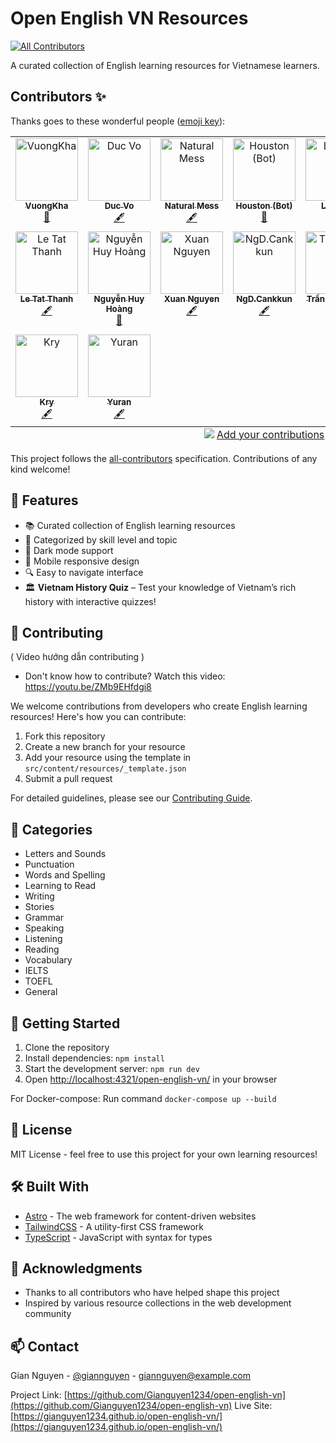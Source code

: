 # Open English VN Resources
<!-- ALL-CONTRIBUTORS-BADGE:START - Do not remove or modify this section -->
[![All Contributors](https://img.shields.io/badge/all_contributors-16-orange.svg?style=flat-square)](#contributors-)
<!-- ALL-CONTRIBUTORS-BADGE:END -->

A curated collection of English learning resources for Vietnamese learners.

## Contributors ✨

Thanks goes to these wonderful people ([emoji key](https://allcontributors.org/docs/en/emoji-key)):

<!-- ALL-CONTRIBUTORS-LIST:START - Do not remove or modify this section -->
<!-- prettier-ignore-start -->
<!-- markdownlint-disable -->
<table>
  <tbody>
    <tr>
      <td align="center" valign="top" width="14.28%"><a href="https://github.com/VuongKha"><img src="https://avatars.githubusercontent.com/u/182387157?v=4?s=100" width="100px;" alt="VuongKha"/><br /><sub><b>VuongKha</b></sub></a><br /><a href="https://github.com/Gianguyen1234/open-english-vn/commits?author=VuongKha" title="Documentation">📖</a></td>
      <td align="center" valign="top" width="14.28%"><a href="https://www.linkedin.com/in/vovanduc"><img src="https://avatars.githubusercontent.com/u/3851842?v=4?s=100" width="100px;" alt="Duc Vo"/><br /><sub><b>Duc Vo</b></sub></a><br /><a href="#content-vovanduc" title="Content">🖋</a></td>
      <td align="center" valign="top" width="14.28%"><a href="https://github.com/natural-mess"><img src="https://avatars.githubusercontent.com/u/37369211?v=4?s=100" width="100px;" alt="Natural Mess"/><br /><sub><b>Natural Mess</b></sub></a><br /><a href="#content-natural-mess" title="Content">🖋</a></td>
      <td align="center" valign="top" width="14.28%"><a href="https://astro.build/"><img src="https://avatars.githubusercontent.com/u/108291165?v=4?s=100" width="100px;" alt="Houston (Bot)"/><br /><sub><b>Houston (Bot)</b></sub></a><br /><a href="https://github.com/Gianguyen1234/open-english-vn/commits?author=astrobot-houston" title="Documentation">📖</a></td>
      <td align="center" valign="top" width="14.28%"><a href="https://github.com/Lupu29"><img src="https://avatars.githubusercontent.com/u/182874747?v=4?s=100" width="100px;" alt="Lupu29"/><br /><sub><b>Lupu29</b></sub></a><br /><a href="#content-Lupu29" title="Content">🖋</a></td>
      <td align="center" valign="top" width="14.28%"><a href="https://harrypage.hashnode.dev/"><img src="https://avatars.githubusercontent.com/u/112406680?v=4?s=100" width="100px;" alt="Holy_Dev"/><br /><sub><b>Holy_Dev</b></sub></a><br /><a href="https://github.com/Gianguyen1234/open-english-vn/commits?author=Gianguyen1234" title="Code">💻</a> <a href="https://github.com/Gianguyen1234/open-english-vn/commits?author=Gianguyen1234" title="Documentation">📖</a> <a href="#question-Gianguyen1234" title="Answering Questions">💬</a> <a href="https://github.com/Gianguyen1234/open-english-vn/pulls?q=is%3Apr+reviewed-by%3AGianguyen1234" title="Reviewed Pull Requests">👀</a> <a href="#tutorial-Gianguyen1234" title="Tutorials">✅</a></td>
      <td align="center" valign="top" width="14.28%"><a href="https://github.com/vinhsang7410"><img src="https://avatars.githubusercontent.com/u/36439454?v=4?s=100" width="100px;" alt="vinhsang7410"/><br /><sub><b>vinhsang7410</b></sub></a><br /><a href="#infra-vinhsang7410" title="Infrastructure (Hosting, Build-Tools, etc)">🚇</a></td>
    </tr>
    <tr>
      <td align="center" valign="top" width="14.28%"><a href="https://github.com/Paxle86"><img src="https://avatars.githubusercontent.com/u/57349163?v=4?s=100" width="100px;" alt="Le Tat Thanh"/><br /><sub><b>Le Tat Thanh</b></sub></a><br /><a href="#content-Paxle86" title="Content">🖋</a></td>
      <td align="center" valign="top" width="14.28%"><a href="https://github.com/Hoang-Nguyen-Huy"><img src="https://avatars.githubusercontent.com/u/121879570?v=4?s=100" width="100px;" alt="Nguyễn Huy Hoàng"/><br /><sub><b>Nguyễn Huy Hoàng</b></sub></a><br /><a href="https://github.com/Gianguyen1234/open-english-vn/commits?author=Hoang-Nguyen-Huy" title="Documentation">📖</a></td>
      <td align="center" valign="top" width="14.28%"><a href="https://nguyenthanhxuan.name.vn/"><img src="https://avatars.githubusercontent.com/u/2492355?v=4?s=100" width="100px;" alt="Xuan Nguyen"/><br /><sub><b>Xuan Nguyen</b></sub></a><br /><a href="#content-nguyenthanhxuan" title="Content">🖋</a></td>
      <td align="center" valign="top" width="14.28%"><a href="https://cray7.netlify.app/"><img src="https://avatars.githubusercontent.com/u/70331512?v=4?s=100" width="100px;" alt="NgD.Cankkun"/><br /><sub><b>NgD.Cankkun</b></sub></a><br /><a href="#content-YarC7" title="Content">🖋</a></td>
      <td align="center" valign="top" width="14.28%"><a href="https://github.com/GiapKun"><img src="https://avatars.githubusercontent.com/u/133072403?v=4?s=100" width="100px;" alt="Trần Đình Giáp"/><br /><sub><b>Trần Đình Giáp</b></sub></a><br /><a href="#content-GiapKun" title="Content">🖋</a></td>
      <td align="center" valign="top" width="14.28%"><a href="https://github.com/minhbka"><img src="https://avatars.githubusercontent.com/u/22513525?v=4?s=100" width="100px;" alt="PHAN VAN MINH"/><br /><sub><b>PHAN VAN MINH</b></sub></a><br /><a href="#content-minhbka" title="Content">🖋</a></td>
      <td align="center" valign="top" width="14.28%"><a href="https://github.com/kitajima2910"><img src="https://avatars.githubusercontent.com/u/50172777?v=4?s=100" width="100px;" alt="Phạm Xuân Hoài"/><br /><sub><b>Phạm Xuân Hoài</b></sub></a><br /><a href="#content-kitajima2910" title="Content">🖋</a></td>
    </tr>
    <tr>
      <td align="center" valign="top" width="14.28%"><a href="https://github.com/MyNameIsKry"><img src="https://avatars.githubusercontent.com/u/117553015?v=4?s=100" width="100px;" alt="Kry"/><br /><sub><b>Kry</b></sub></a><br /><a href="#content-MyNameIsKry" title="Content">🖋</a></td>
      <td align="center" valign="top" width="14.28%"><a href="https://www.facebook.com/YuranLegends"><img src="https://avatars.githubusercontent.com/u/76398420?v=4?s=100" width="100px;" alt="Yuran"/><br /><sub><b>Yuran</b></sub></a><br /><a href="#content-yuran1811" title="Content">🖋</a></td>
    </tr>
  </tbody>
  <tfoot>
    <tr>
      <td align="center" size="13px" colspan="7">
        <img src="https://raw.githubusercontent.com/all-contributors/all-contributors-cli/1b8533af435da9854653492b1327a23a4dbd0a10/assets/logo-small.svg">
          <a href="https://all-contributors.js.org/docs/en/bot/usage">Add your contributions</a>
        </img>
      </td>
    </tr>
  </tfoot>
</table>

<!-- markdownlint-restore -->
<!-- prettier-ignore-end -->

<!-- ALL-CONTRIBUTORS-LIST:END -->

This project follows the [all-contributors](https://github.com/all-contributors/all-contributors) specification. Contributions of any kind welcome!

## 🌟 Features

- 📚 Curated collection of English learning resources
- 🎯 Categorized by skill level and topic
- 🌙 Dark mode support
- 📱 Mobile responsive design
- 🔍 Easy to navigate interface
- 🏛️ **Vietnam History Quiz** – Test your knowledge of Vietnam’s rich history with interactive quizzes!  

## 🤝 Contributing
( Video hướng dẫn contributing )
- Don't know how to contribute? Watch this video: https://youtu.be/ZMb9EHfdgi8
  
We welcome contributions from developers who create English learning resources! Here's how you can contribute:

1. Fork this repository
2. Create a new branch for your resource
3. Add your resource using the template in `src/content/resources/_template.json`
4. Submit a pull request

For detailed guidelines, please see our [Contributing Guide](CONTRIBUTING.md).

## 📖 Categories  

- Letters and Sounds  
- Punctuation  
- Words and Spelling  
- Learning to Read  
- Writing  
- Stories  
- Grammar  
- Speaking  
- Listening  
- Reading  
- Vocabulary  
- IELTS  
- TOEFL  
- General  

## 🚀 Getting Started

1. Clone the repository
2. Install dependencies: `npm install`
3. Start the development server: `npm run dev`
4. Open [http://localhost:4321/open-english-vn/](http://localhost:4321/open-english-vn/) in your browser

For Docker-compose: Run command `docker-compose up --build`

## 📝 License

MIT License - feel free to use this project for your own learning resources!

## 🛠️ Built With

- [Astro](https://astro.build) - The web framework for content-driven websites
- [TailwindCSS](https://tailwindcss.com) - A utility-first CSS framework
- [TypeScript](https://www.typescriptlang.org) - JavaScript with syntax for types

## 🙏 Acknowledgments

- Thanks to all contributors who have helped shape this project
- Inspired by various resource collections in the web development community


## 📫 Contact

Gian Nguyen - [@giannguyen](https://twitter.com/giannguyen) - giannguyen@example.com

Project Link: [https://github.com/Gianguyen1234/open-english-vn](https://github.com/Gianguyen1234/open-english-vn)
Live Site: [https://gianguyen1234.github.io/open-english-vn/](https://gianguyen1234.github.io/open-english-vn/)
